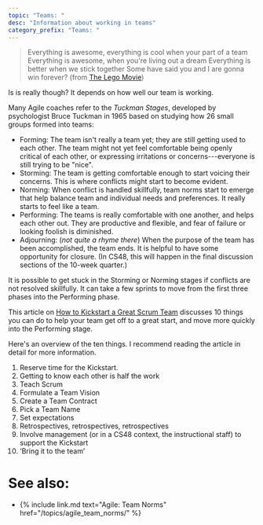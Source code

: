 ```yaml
---
topic: "Teams: "
desc: "Information about working in teams"
category_prefix: "Teams: "
---
```



> Everything is awesome, everything is cool when your part of a team 
> Everything is awesome, when you're living out a dream 
> Everything is better when we stick together 
> Some have said you and I are gonna win forever?
(from [The Lego Movie](https://www.youtube.com/watch?v=StTqXEQ2l-Y))

Is is really though?  It depends on how well our team is working.

Many Agile coaches refer to the *Tuckman Stages*, developed by psychologist Bruce Tuckman in 1965
based on studying how 26 small groups formed into teams:

* Forming: The team isn't really a team yet; they are still getting used to each other.  The team might not yet feel comfortable being openly critical of each other, or expressing irritations or concerns---everyone is still trying to be "nice".
* Storming: The team is getting comfortable enough to start voicing their concerns.  This is where conflicts might start to become evident.
* Norming: When conflict is handled skillfully, team norms start to emerge that help balance team and individual needs and preferences.  It really starts to feel like a team.
* Performing: The teams is really comfortable with one another, and helps each other out.  They are productive and flexible, and fear of failure or looking foolish is diminished.
* Adjourning: (*not quite a rhyme there*) When the purpose of the team has been accomplished, the team ends.  It is helpful to have some opportunity for closure. (In CS48, this will happen in the final discussion sections of the 10-week quarter.)

It is possible to get stuck in the Storming or Norming stages if conflicts are not resolved skillfully.  It can take a few sprints
 to move from the first three phases into the Performing phase.

This article on [How to Kickstart a Great Scrum Team](https://medium.com/the-liberators/how-to-kickstart-a-great-scrum-team-10-practical-things-to-do-2143bdde1a8d)
discusses 10 things you can do to help your team get off to a great start, and move more quickly into the Performing stage.

Here's an overview of the ten things.  I recommend reading the article in detail for more information.

1. Reserve time for the Kickstart.
2. Getting to know each other is half the work
3. Teach Scrum
4. Formulate a Team Vision
5. Create a Team Contract
6. Pick a Team Name
7. Set expectations
8. Retrospectives, retrospectives, retrospectives
9. Involve management (or in a CS48 context, the instructional staff) to support the Kickstart
10. ‘Bring it to the team’


# See also:

* {% include link.md text="Agile: Team Norms" href="/topics/agile_team_norms/" %}
